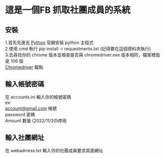 # 這是一個FB 抓取社團成員的系統

## 安裝   
1.首先先進去 [Python][python] 官網安裝 python 主程式   
2.使用 cmd 執行 pip install -r requestments.txt (記得要在這個資料夾執行)   
3.去尋找你的 chrome 版本並檢查是否與 chromedriver.exe 版本相符，檔案裡面是 106 版   
[Chromedriver][chromedriver] 載點   

## 輸入帳號密碼  
在 accounts.ini 輸入你的帳號密碼  
ex:    
    account@gmail.com  帳號   
    password  密碼   
    Amount 數量   (2022/11/20)停用
       
## 輸入社團網址
在 webadrress.txt 輸入你的社團成員要求頁面網址   

[python]: https://www.python.org/
[chromedriver]: https://chromedriver.chromium.org/
